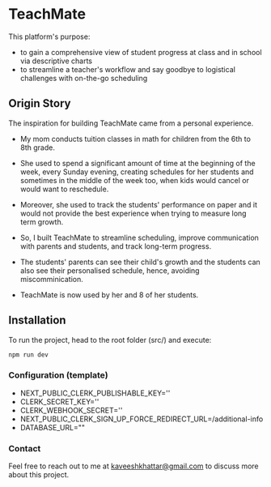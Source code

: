 # TeachMate

This platform's purpose:

- to gain a comprehensive view of student progress at class and in school via descriptive charts
- to streamline a teacher's workflow and say goodbye to logistical challenges with on-the-go scheduling

## Origin Story
The inspiration for building TeachMate came from a personal experience.

- My mom conducts tuition classes in math for children from the 6th to 8th grade.

- She used to spend a significant amount of time at the beginning of the week, every Sunday evening, creating schedules for her students and sometimes in the middle of the week too, when kids would cancel or would want to reschedule.

- Moreover, she used to track the students' performance on paper and it would not provide the best experience when trying to measure long term growth.

- So, I built TeachMate to streamline scheduling, improve communication with parents and students, and track long-term progress.

- The students' parents can see their child's growth and the students can also see their personalised schedule, hence, avoiding miscomminication.

- TeachMate is now used by her and 8 of her students.

## Installation

To run the project, head to the root folder (src/) and execute:

```bash
npm run dev
```

### Configuration (template)

- NEXT_PUBLIC_CLERK_PUBLISHABLE_KEY=''
- CLERK_SECRET_KEY=''
- CLERK_WEBHOOK_SECRET=''
- NEXT_PUBLIC_CLERK_SIGN_UP_FORCE_REDIRECT_URL=/additional-info
- DATABASE_URL=""

### Contact

Feel free to reach out to me at kaveeshkhattar@gmail.com to discuss more about this project.
